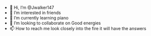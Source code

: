 - 👋 Hi, I’m @Jwalker147
- 👀 I’m interested in friends
- 🌱 I’m currently learning piano
- 💞️ I’m looking to collaborate on Good energies
- 📫 How to reach me look closely into the fire it will have the answers

<!---
Jwalker147/Jwalker147 is a ✨ special ✨ repository because its `README.md` (this file) appears on your GitHub profile.
You can click the Preview link to take a look at your changes.
--->
